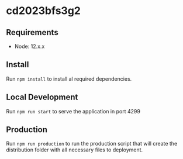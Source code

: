 # cd2023bfs3g2

## Requirements

- Node: 12.x.x

## Install

Run `npm install` to install al required dependencies.

## Local Development

Run `npm run start` to serve the application in port 4299

## Production

Run `npm run production` to run the production script that will create the distribution folder with all necessary files to deployment.




